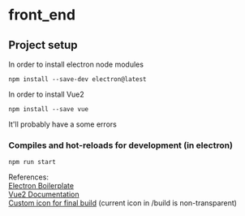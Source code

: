 # front_end
## Project setup
In order to install electron node modules
```
npm install --save-dev electron@latest
```
In order to install Vue2
```
npm install --save vue
```
It'll probably have a some errors

### Compiles and hot-reloads for development (in electron)
```
npm run start
```

References:  
[Electron Boilerplate](https://www.electronforge.io)  
[Vue2 Documentation](https://vuejs.org/v2/guide/)  
[Custom icon for final build](https://erikmartinjordan.com/electron-builder-custom-icon) (current icon in /build is non-transparent)



